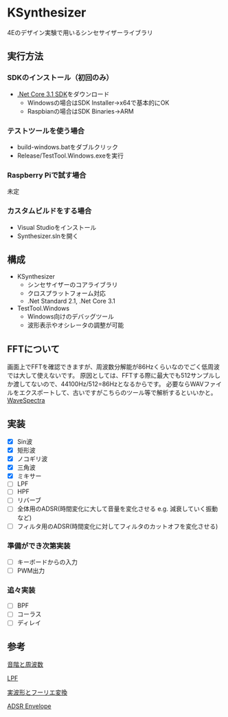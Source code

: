 # KSynthesizer
4Eのデザイン実験で用いるシンセサイザーライブラリ

## 実行方法

### SDKのインストール（初回のみ）
- [.Net Core 3.1 SDK](https://github.com/dotnet/core/blob/master/release-notes/3.1/3.1.2/3.1.2.md)をダウンロード
    - Windowsの場合はSDK Installer->x64で基本的にOK
    - Raspbianの場合はSDK Binaries->ARM

### テストツールを使う場合
- build-windows.batをダブルクリック
- Release/TestTool.Windows.exeを実行

### Raspberry Piで試す場合
未定

### カスタムビルドをする場合
- Visual Studioをインストール
- Synthesizer.slnを開く

## 構成
- KSynthesizer
    - シンセサイザーのコアライブラリ
    - クロスプラットフォーム対応
    - .Net Standard 2.1, .Net Core 3.1
- TestTool.Windows
    - Windows向けのデバッグツール
    - 波形表示やオシレータの調整が可能
    
## FFTについて
画面上でFFTを確認できますが、周波数分解能が86Hzくらいなのでごく低周波では大して使えないです。
原因としては、FFTする際に最大でも512サンプルしか渡してないので、44100Hz/512=86Hzとなるからです。
必要ならWAVファイルをエクスポートして、古いですがこちらのツール等で解析するといいかと。
[WaveSpectra](http://efu.jp.net/soft/ws/ws.html)

## 実装
- [x] Sin波
- [x] 矩形波
- [x] ノコギリ波
- [x] 三角波
- [x] ミキサー
- [ ] LPF
- [ ] HPF
- [ ] リバーブ
- [ ] 全体用のADSR(時間変化に大して音量を変化させる e.g. 減衰していく振動など)
- [ ] フィルタ用のADSR(時間変化に対してフィルタのカットオフを変化させる)

### 準備ができ次第実装
- [ ] キーボードからの入力
- [ ] PWM出力

### 追々実装
- [ ] BPF
- [ ] コーラス
- [ ] ディレイ

## 参考
[音階と周波数](https://tomari.org/main/java/oto.html)

[LPF](https://org-technology.com/posts/low-pass-filter.html)

[実波形とフーリエ変換](http://www.fbs.osaka-u.ac.jp/labs/ishijima/FFT-05.html)

[ADSR Envelope](https://www.wikiaudio.org/adsr-envelope/)
